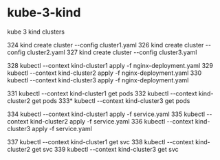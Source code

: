 # kube-3-kind
kube 3 kind clusters 

  324  kind create cluster --config cluster1.yaml
  326  kind create cluster --config cluster2.yaml
  327  kind create cluster --config cluster3.yaml
  
  328  kubectl --context kind-cluster1 apply -f nginx-deployment.yaml
  329  kubectl --context kind-cluster2 apply -f nginx-deployment.yaml
  330  kubectl --context kind-cluster3 apply -f nginx-deployment.yaml
  
  331  kubectl --context kind-cluster1 get pods
  332  kubectl --context kind-cluster2 get pods
  333* kubectl --context kind-cluster3 get pods
  
  334  kubectl --context kind-cluster1 apply -f service.yaml
  335  kubectl --context kind-cluster2 apply -f service.yaml
  336  kubectl --context kind-cluster3 apply -f service.yaml
  
  337  kubectl --context kind-cluster1 get svc
  338  kubectl --context kind-cluster2 get svc
  339  kubectl --context kind-cluster3 get svc
